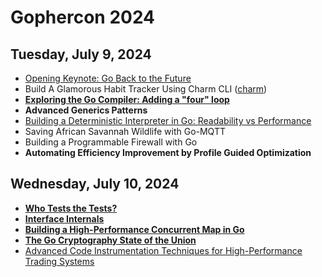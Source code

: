 # Gophercon 2024

## Tuesday, July 9, 2024

* [Opening Keynote: Go Back to the Future](back-to-the-future.md)
* Build A Glamorous Habit Tracker Using Charm CLI ([charm](https://charm.sh/))
* [**Exploring the Go Compiler: Adding a "four" loop**](compiler-four-loop.md)
* **Advanced Generics Patterns**
* [Building a Deterministic Interpreter in Go: Readability vs Performance](smart-contracts.md)
* Saving African Savannah Wildlife with Go-MQTT
* Building a Programmable Firewall with Go
* **Automating Efficiency Improvement by Profile Guided Optimization**

## Wednesday, July 10, 2024

* [**Who Tests the Tests?**](who-tests-the-tests.md)
* [**Interface Internals**](interface-internals.md)
* [**Building a High-Performance Concurrent Map in Go**](concurrent-map.md)
* [**The Go Cryptography State of the Union**](crypto.md)
* [Advanced Code Instrumentation Techniques for High-Performance Trading Systems](instrumentation.md)
